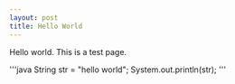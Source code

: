 ```yaml
---
layout: post
title: Hello World
---
```


Hello world.
This is a test page.

'''java
String str = "hello world";
System.out.println(str);
'''
